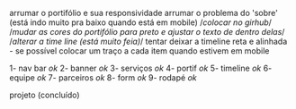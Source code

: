 arrumar o portifólio e sua responsividade
arrumar o problema do 'sobre' (está indo muito pra baixo quando está em mobile)
/*colocar no girhub*/
/*mudar as cores do portifólio para preto e ajustar o texto de dentro delas*/
/*alterar a time line (está muito feia)*/
tentar deixar a timeline reta e alinhada - se possível colocar um traço a cada item quando estivem em mobile




1- nav bar *ok*
2- banner *ok*
3- serviços *ok*
4- portif *ok*
5- timeline *ok*
6- equipe *ok*
7- parceiros *ok*
8- form *ok*
9- rodapé *ok*


projeto (concluído)